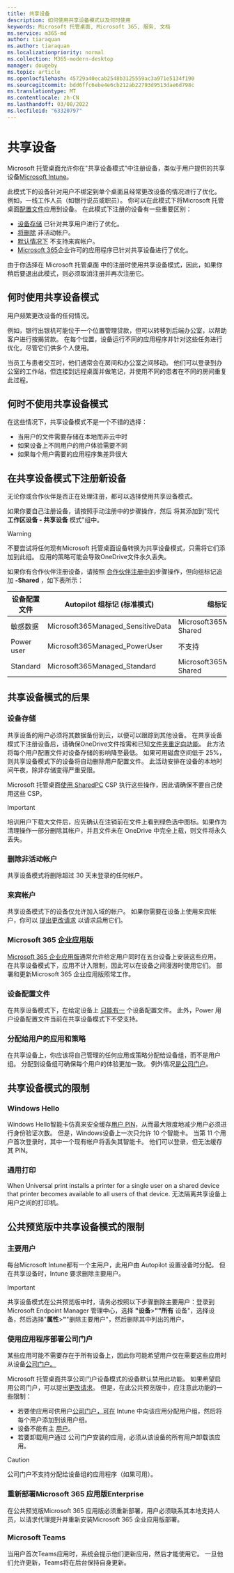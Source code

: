 ```yaml
---
title: 共享设备
description: 如何使用共享设备模式以及何时使用
keywords: Microsoft 托管桌面, Microsoft 365, 服务, 文档
ms.service: m365-md
author: tiaraquan
ms.author: tiaraquan
ms.localizationpriority: normal
ms.collection: M365-modern-desktop
manager: dougeby
ms.topic: article
ms.openlocfilehash: 45729a40ecab2548b3125559ac3a971e5134f190
ms.sourcegitcommit: bdd6ffc6ebe4e6cb212ab22793d9513dae6d798c
ms.translationtype: MT
ms.contentlocale: zh-CN
ms.lasthandoff: 03/08/2022
ms.locfileid: "63320797"
---
```

# <a name="shared-devices"></a>共享设备

Microsoft 托管桌面允许你在"共享设备模式"中注册设备，类似于用户提供的共享设备[Microsoft Intune](/mem/intune/configuration/shared-user-device-settings)。

此模式下的设备针对用户不绑定到单个桌面且经常更改设备的情况进行了优化。 例如，一线工作人员（如银行说员或职员）。 你可以在此模式下将Microsoft 托管桌面[配置文件](profiles.md)应用到设备。 在此模式下注册的设备有一些重要区别：

- [设备存储](#device-storage) 已针对共享用户进行了优化。
- [将删除](#deletion-of-inactive-accounts) 非活动帐户。
- [默认情况下](#guest-accounts) 不支持来宾帐户。
- [Microsoft 365](#microsoft-365-apps-for-enterprise)企业许可的应用程序已针对共享设备进行了优化。

由于你选择在 Microsoft 托管桌面 中的注册时使用共享设备模式，因此，如果你稍后要退出此模式，则必须取消注册并再次注册它。

## <a name="when-to-use-shared-device-mode"></a>何时使用共享设备模式

用户频繁更改设备的任何情况。

例如，银行出银机可能位于一个位置管理贷款，但可以转移到后端办公室，以帮助客户进行按揭贷款。 在每个位置，设备运行不同的应用程序并针对这些任务进行优化，尽管它们供多个人使用。

当员工与患者交互时，他们通常会在房间和办公室之间移动。 他们可以登录到办公室的工作站，但连接到远程桌面并做笔记，并使用不同的患者在不同的房间重复此过程。

## <a name="when-not-to-use-shared-device-mode"></a>何时不使用共享设备模式

在这些情况下，共享设备模式不是一个不错的选择：

- 当用户的文件需要存储在本地而非云中时
- 如果设备上不同用户的用户体验需要不同
- 如果每个用户需要的应用程序集差异很大

## <a name="enroll-new-devices-in-shared-device-mode"></a>在共享设备模式下注册新设备

无论你或合作伙伴是否正在处理注册，都可以选择使用共享设备模式。

如果你要自己注册设备，请按照手动注册中的步骤操作，然后 [](../get-started/manual-registration.md)将其添加到"现代 **工作区设备 - 共享设备** 模式"组中。

> [!WARNING]
> 不要尝试将任何现有Microsoft 托管桌面设备转换为共享设备模式，只需将它们添加到此组。 应用的策略可能会导致OneDrive文件永久丢失。

如果你有合作伙伴注册设备，请按照 [合作伙伴注册中的](../get-started/partner-registration.md)步骤操作，但向组标记追加 **-Shared** ，如下表所示：

| 设备配置文件 | Autopilot 组标记 (标准模式)  | 组标记 (共享设备模式)  |
| ----- | ----- | ----- |
| 敏感数据 | Microsoft365Managed_SensitiveData |  Microsoft365Managed_SensitiveData-Shared |
| Power user | Microsoft365Managed_PowerUser | 不支持 |
| Standard  | Microsoft365Managed_Standard | Microsoft365Managed_Standard-Shared |

## <a name="consequences-of-shared-device-mode"></a>共享设备模式的后果

### <a name="device-storage"></a>设备存储

共享设备的用户必须将其数据备份到云，以便可以跟踪到其他设备。 在共享设备模式下注册设备后，请确保OneDrive文件按需和已知[文件夹重定向功能](/onedrive/redirect-known-folders)。[](https://support.microsoft.com/office/save-disk-space-with-onedrive-files-on-demand-for-windows-10-0e6860d3-d9f3-4971-b321-7092438fb38e#:~:text=%20Turn%20on%20Files%20On-Demand%20%201%20Make,files%20as%20you%20use%20them%20box.%20More%20) 此方法将每个用户配置文件对设备存储的影响降至最低。 如果可用磁盘空间低于 25%，则共享设备模式下的设备将自动删除用户配置文件。 此活动安排在设备的本地时间午夜，除非存储变得严重受限。

Microsoft 托管桌面[使用 SharedPC](/mem/intune/configuration/shared-user-device-settings-windows) CSP 执行这些操作，因此请确保不要自己使用这些 CSP。

> [!IMPORTANT]
> 培训用户下载大文件后，应先确认在注销前在文件上看到绿色选中图标。如果作为清理操作一部分删除其帐户，并且文件未在 OneDrive 中完全上载，则文件将永久丢失。

### <a name="deletion-of-inactive-accounts"></a>删除非活动帐户

共享设备模式将删除超过 30 天未登录的任何帐户。

### <a name="guest-accounts"></a>来宾帐户

共享设备模式下的设备仅允许加入域的帐户。 如果你需要在设备上使用来宾帐户，你可以 [提出更改请求](../working-with-managed-desktop/admin-support.md) 以请求启用它们。

### <a name="microsoft-365-apps-for-enterprise"></a>Microsoft 365 企业应用版

[Microsoft 365 企业应用版](/microsoft-365/managed-desktop/get-started/m365-apps)通常允许给定用户同时在五台设备上安装这些应用。 在共享设备模式下，应用不计入限制，因此可以在设备之间漫游时使用它们。 部署和更新Microsoft 365 企业应用版照常工作。

### <a name="device-profiles"></a>设备配置文件

在共享设备模式下，在给定设备上 [只能有一](profiles.md) 个设备配置文件。 此外，Power 用户设备配置文件当前在共享设备模式下不受支持。

### <a name="apps-and-policies-assigned-to-users"></a>分配给用户的应用和策略

在共享设备上，你应该将自己管理的任何应用或策略分配给设备组，而不是用户组。 分配到设备组可确保每个用户的体验更加一致。 例外情况[是公司门户](#deploying-apps-with-company-portal)。

## <a name="limitations-of-shared-device-mode"></a>共享设备模式的限制

### <a name="windows-hello"></a>Windows Hello

Windows Hello智能卡仿真来安全缓存[用户 PIN](/windows/security/identity-protection/hello-for-business/hello-faq)，从而最大限度地减少用户必须进行身份验证次数。 但是，Windows设备上一次只允许 10 个智能卡。 当第 11 个用户首次登录时，其中一个现有帐户将丢失其智能卡。 他们可以登录，但无法缓存其 PIN。

### <a name="universal-print"></a>通用打印

When Universal print installs a printer for a single user on a shared device that printer becomes available to all users of that device. 无法隔离共享设备上用户之间的打印机。

## <a name="limitations-of-shared-device-mode-in-the-public-preview-release"></a>公共预览版中共享设备模式的限制

### <a name="primary-user"></a>主要用户

每台Microsoft Intune都有一个主用户，此用户由 Autopilot 设置设备时分配。 但在共享设备时，Intune 要求删除主要用户。

> [!IMPORTANT]
> 共享设备模式在公共预览版中时，请务必按照以下步骤删除主要用户：登录到 Microsoft Endpoint Manager 管理中心，选择 **"设备**>**""所有** 设备"，选择设备，然后选择"**属性**>**"**"删除主要用户"，然后删除其中列出的用户。

### <a name="deploying-apps-with-company-portal"></a>使用应用程序部署公司门户

某些应用可能不需要存在于所有设备上，因此你可能希望用户仅在需要这些应用时从设备[公司门户。](/mem/intune/user-help/install-apps-cpapp-windows)

Microsoft 托管桌面共享公司门户设备模式的设备默认禁用此功能。 如果希望启用公司门户，可以提出[更改请求](../working-with-managed-desktop/admin-support.md)。 但是，在此公共预览版中，应注意此功能的一些限制：

- 若要使应用可供用户[公司门户，可在](/mem/intune/apps/apps-deploy) Intune 中向该应用分配用户组，然后将每个用户添加到该用户组。
- 设备不能有主 [用户](#primary-user)。
- 若要卸载用户通过 公司门户安装的应用，必须从该设备的所有用户卸载该应用。

> [!CAUTION]
> 公司门户不支持分配给设备组的应用程序（如果可用）。

### <a name="redeployment-of-microsoft-365-apps-for-enterprise"></a>重新部署Microsoft 365 应用版Enterprise

在公共预览版Microsoft 365 应用版必须重新部署，用户必须联系其本地支持人员，以请求代理提升并重新安装Microsoft 365 企业应用版部署。

### <a name="microsoft-teams"></a>Microsoft Teams

当用户首次Teams应用时，系统会提示他们更新应用，然后才能使用它。 一旦他们允许更新，Teams将在后台保持自身更新。
